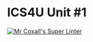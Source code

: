 # ICS4U Unit #1

[![Mr Coxall's Super Linter](https://github.com/ICS4U-Templates/ICS4U-Unit1-Flynn-Rundquist/workflows/Mr%20Coxall's%20Super%20Linter/badge.svg)](https://github.com/ICS4U-Templates/ICS4U-Unit1-Flynn-Rundquist/actions/)
